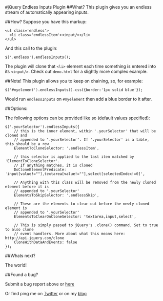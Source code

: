 #jQuery Endless Inputs Plugin
##What?
This plugin gives you an endless stream of automatically appearing inputs.

##How?
Suppose you have this markup:

    <ul class='endless'>
	  <li class='endlessItem'><input/></li>
	</ul>

And this call to the plugin:

    $('.endless').endlessInputs();

The plugin will clone that `<li>` element each time something is entered into its `<input/>`. Check out `demo.html` for a slightly more complex example.

##Note!
This plugin allows you to keep on chaining, so, for example:

    $('#myelement').endlessInputs().css({border:'1px solid blue'});

Would run `endlessInputs` on `#myelement` then add a blue border to it after.


##Options:

The following options can be provided like so (default values specified):

    $('.yourSelector').endlessInputs({
		// this is the inner element, within '.yourSelector' that will be cloned and
		// appended to '.yourSelector'. If '.yourSelector' is a table, this should be a row
		ElementToCloneSelector: '.endlessItem',
		
		// this selector is applied to the last item matched by 'ElementToCloneSelector'. 
		// If anything matches, it is cloned
		DoCloneElementPredicate: 'input[value!=""],textarea[value!=""],select[selectedIndex!=0]',
		
		// Anything with this class will be removed from the newly cloned element before it is 
		// appended to '.yourSelector'
		ElementsToSkipSelector: '.endlessSkip',
		
		// These are the elements to clear out before the newly cloned element is 
		// appended to '.yourSelector'
		ElementsToClearOnCloneSelector: 'textarea,input,select',
		
		// This is simply passed to jQuery's .clone() command. Set to true to also clone
		// event handlers. More about what this means here: http://api.jquery.com/clone
		CloneWithDataAndEvents: false
	});
	  

##Whats next?

The world!

##Found a bug? 

Submit a bug report above or [here](https://github.com/mharen/jquery-endless-inputs-plugin/issues)

Or find ping me on [Twitter](http://www.twitter.com/mharen) or on my [blog](http://blog.wassupy.com)